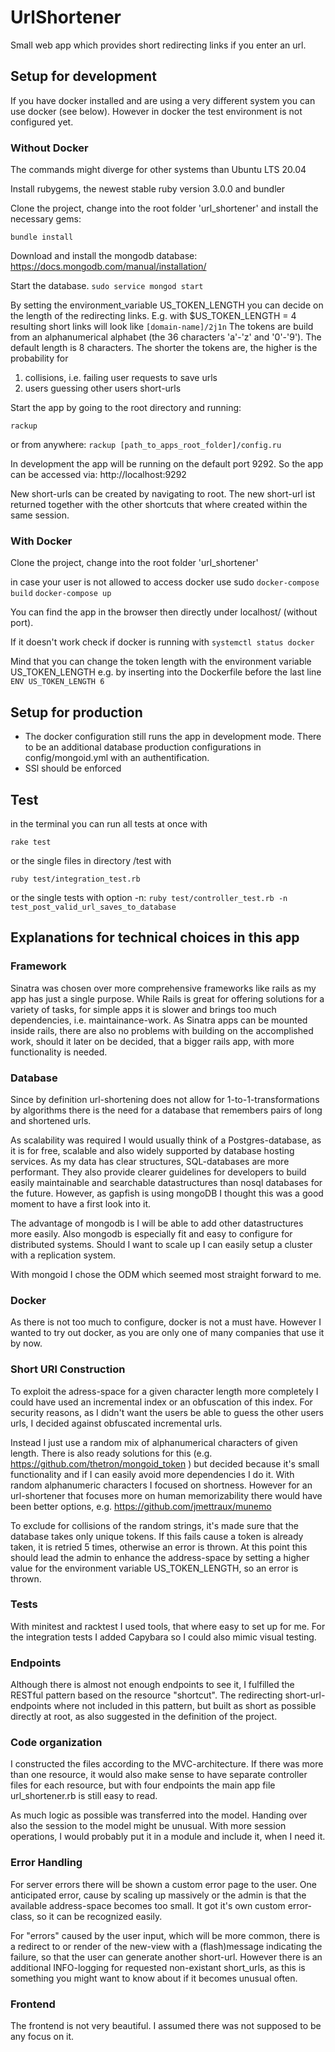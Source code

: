 # UrlShortener

Small web app which provides short redirecting links if you enter an url. 

## Setup for development

If you have docker installed and are using a very different system you can use docker (see below). However in docker the test environment is not configured yet.

### Without Docker

The commands might diverge for other systems than Ubuntu LTS 20.04

Install rubygems, the newest stable ruby version 3.0.0 and bundler  

Clone the project, change into the root folder 'url_shortener' and install the necessary gems:

```bundle install```

Download and install the mongodb database:
https://docs.mongodb.com/manual/installation/

Start the database.
```sudo service mongod start```

By setting the environment_variable US_TOKEN_LENGTH you can decide on the length of the redirecting links.
E.g. with $US_TOKEN_LENGTH = 4 resulting short links will look like
```[domain-name]/2j1n```
The tokens are build from an alphanumerical alphabet (the 36 characters 'a'-'z' and '0'-'9'). The default length is 8 characters. The shorter the tokens are, the higher is the probability for 
1. collisions, i.e. failing user requests to save urls
2. users guessing other users short-urls

Start the app by going to the root directory and running:

```rackup```

or from anywhere:
```rackup [path_to_apps_root_folder]/config.ru```

In development the app will be running on the default port 9292. So the app can be accessed via: http://localhost:9292

New short-urls can be created by navigating to root. The new short-url ist returned together with the other shortcuts that where created within the same session.

### With Docker

Clone the project, change into the root folder 'url_shortener'

in case your user is not allowed to access docker use sudo
```docker-compose build```
```docker-compose up```

You can find the app in the browser then directly under localhost/ (without port).

If it doesn't work check if docker is running with
```systemctl status docker```

Mind that you can change the token length with the environment variable US_TOKEN_LENGTH
e.g. by inserting into the Dockerfile before the last line
```ENV US_TOKEN_LENGTH 6```

## Setup for production

* The docker configuration still runs the app in development mode. There to be an additional database production configurations in config/mongoid.yml with an authentification.
* SSl should be enforced

## Test

in the terminal you can run all tests at once with

```rake test```

or the single files in directory /test with

```ruby test/integration_test.rb```

or the single tests with option -n:
```ruby test/controller_test.rb -n test_post_valid_url_saves_to_database```


## Explanations for technical choices in this app

### Framework

Sinatra was chosen over more comprehensive frameworks like rails as my app has just a single purpose. While Rails is great for offering solutions for a variety of tasks, for simple apps it is slower and brings too much dependencies, i.e. maintainance-work. As Sinatra apps can be mounted inside rails, there are also no problems with building on the accomplished work, should it later on be decided, that a bigger rails app, with more functionality is needed.

### Database

Since by definition url-shortening does not allow for 1-to-1-transformations by algorithms there is the need for a database that remembers pairs of long and shortened urls.

As scalability was required I would usually think of a Postgres-database, as it is for free, scalable and also widely supported by database hosting services. As my data has clear structures, SQL-databases are more performant. They also provide clearer guidelines for developers to build easily maintainable and searchable datastructures than nosql databases for the future. However, as gapfish is using mongoDB I thought this was a good moment to have a first look into it. 

The advantage of mongodb is I will be able to add other datastructures more easily. Also mongodb is especially fit and easy to configure for distributed systems. Should I want to scale up I can easily setup a cluster with a replication system.

With mongoid I chose the ODM which seemed most straight forward to me.

### Docker
As there is not too much to configure, docker is not a must have. However I wanted to try out docker, as you are only one of many companies that use it by now.

### Short URl Construction

To exploit the adress-space for a given character length more completely I could have used an incremental index or an obfuscation of this index. For security reasons, as I didn't want the users be able to guess the other users urls, I decided against obfuscated incremental urls. 

Instead I just use a random mix of alphanumerical characters of given length. There is also ready solutions for this (e.g. https://github.com/thetron/mongoid_token ) but decided because it's small functionality and if I can easily avoid more dependencies I do it. With random alphanumeric characters I focused on shortness. However for an url-shortener that focuses more on human memorizability there would have been better options, e.g. https://github.com/jmettraux/munemo

To exclude for collisions of the random strings, it's made sure that the database takes only unique tokens. If this fails cause a token is already taken, it is retried 5 times, otherwise an error is thrown. At this point this should lead the admin to enhance the address-space by setting a higher value for the environment variable US_TOKEN_LENGTH, so an error is thrown.

### Tests

With minitest and racktest I used tools, that where easy to set up for me. For the integration tests I added Capybara so I could also mimic visual testing.

### Endpoints

Although there is almost not enough endpoints to see it, I fulfilled the RESTful pattern based on the resource "shortcut". The redirecting short-url-endpoints where not included in this pattern, but built as short as possible directly at root, as also suggested in the definition of the project.

### Code organization

I constructed the files according to the MVC-architecture. If there was more than one resource, it would also make sense to have separate controller files for each resource, but with four endpoints the main app file url_shortener.rb is still easy to read.

As much logic as possible was transferred into the model. Handing over also the session to the model might be unusual. With more session operations, I would probably put it in a module and include it, when I need it.

### Error Handling

For server errors there will be shown a custom error page to the user. One anticipated error, cause by scaling up massively or the admin is that the available address-space becomes too small. It got it's own custom error-class, so it can be recognized easily.

For "errors" caused by the user input, which will be more common, there is a redirect to or render of the new-view with a (flash)message indicating the failure, so that the user can generate another short-url. However there is an additional INFO-logging for requested non-existant short_urls, as this is something you might want to know about if it becomes unusual often.

### Frontend

The frontend is not very beautiful. I assumed there was not supposed to be any focus on it.